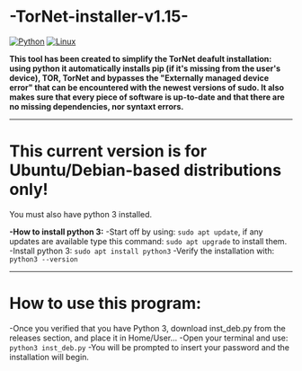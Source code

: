 # -TorNet-installer-v1.15-

[![Python](https://img.shields.io/badge/Python-3776AB?logo=python&logoColor=fff)](#)
[![Linux](https://img.shields.io/badge/Linux-FCC624?logo=linux&logoColor=black)](#)

**This tool has been created to simplify the TorNet deafult installation: using python it automatically installs pip (if it's missing from the user's device), TOR, TorNet and bypasses the "Externally managed device error" that can be encountered with the newest versions of sudo. It also makes sure that every piece of software is up-to-date and that there are no missing dependencies, nor syntaxt errors.**

---

# This current version is for Ubuntu/Debian-based distributions only!
You must also have python 3 installed.

**-How to install python 3:**
-Start off by using: ```sudo apt update```, if any updates are available type this command: ```sudo apt upgrade``` to install them.
-Install python 3: ```sudo apt install python3```
-Verify the installation with: ```python3 --version```

---

# How to use this program:
-Once you verified that you have Python 3, download inst_deb.py from the releases section, and place it in Home/User...
-Open your terminal and use: ```python3 inst_deb.py```
-You will be prompted to insert your password and the installation will begin.

